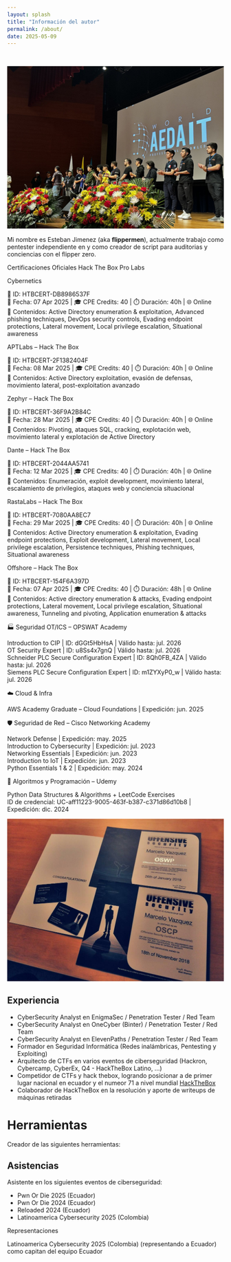 ```yaml
---
layout: splash
title: "Información del autor"
permalink: /about/
date: 2025-05-09
---
```


<br>

<p align="center">
<img src="/assets/images/about/photo-portada.jpg">
</p> 

Mi nombre es Esteban Jimenez (aka **flippermen**), actualmente trabajo como pentester independiente en y como creador de script para auditorias y conciencias con el flipper zero.

Certificaciones Oficiales
Hack The Box Pro Labs

Cybernetics  

📌 ID: HTBCERT-DB8986537F  
📅 Fecha: 07 Apr 2025 | 🎓 CPE Credits: 40 | ⏱️ Duración: 40h | 🌐 Online  
🔎 Contenidos: Active Directory enumeration & exploitation, Advanced phishing techniques, DevOps security controls, Evading endpoint protections, Lateral movement, Local privilege escalation, Situational awareness


APTLabs – Hack The Box  

📌 ID: HTBCERT-2F1382404F  
📅 Fecha: 08 Mar 2025 | 🎓 CPE Credits: 40 | ⏱️ Duración: 40h | 🌐 Online  
🔎 Contenidos: Active Directory exploitation, evasión de defensas, movimiento lateral, post-exploitation avanzado


Zephyr – Hack The Box  

📌 ID: HTBCERT-36F9A2B84C  
📅 Fecha: 28 Mar 2025 | 🎓 CPE Credits: 40 | ⏱️ Duración: 40h | 🌐 Online  
🔎 Contenidos: Pivoting, ataques SQL, cracking, explotación web, movimiento lateral y explotación de Active Directory


Dante – Hack The Box  

📌 ID: HTBCERT-2044AA5741  
📅 Fecha: 12 Mar 2025 | 🎓 CPE Credits: 40 | ⏱️ Duración: 40h | 🌐 Online  
🔎 Contenidos: Enumeración, exploit development, movimiento lateral, escalamiento de privilegios, ataques web y conciencia situacional


RastaLabs – Hack The Box  

📌 ID: HTBCERT-7080AA8EC7  
📅 Fecha: 29 Mar 2025 | 🎓 CPE Credits: 40 | ⏱️ Duración: 40h | 🌐 Online  
🔎 Contenidos: Active Directory enumeration & exploitation, Evading endpoint protections, Exploit development, Lateral movement, Local privilege escalation, Persistence techniques, Phishing techniques, Situational awareness


Offshore – Hack The Box  

📌 ID: HTBCERT-154F6A397D  
📅 Fecha: 07 Apr 2025 | 🎓 CPE Credits: 40 | ⏱️ Duración: 48h | 🌐 Online  
🔎 Contenidos: Active directory enumeration & attacks, Evading endpoint protections, Lateral movement, Local privilege escalation, Situational awareness, Tunneling and pivoting, Application enumeration & attacks



🏭 Seguridad OT/ICS – OPSWAT Academy

Introduction to CIP | ID: dGGt5HbHsA | Válido hasta: jul. 2026  
OT Security Expert | ID: u8Ss4x7gnQ | Válido hasta: jul. 2026  
Schneider PLC Secure Configuration Expert | ID: 8Qh0FB_4ZA | Válido hasta: jul. 2026  
Siemens PLC Secure Configuration Expert | ID: m1ZYXyP0_w | Válido hasta: jul. 2026

☁️ Cloud & Infra

AWS Academy Graduate – Cloud Foundations | Expedición: jun. 2025

🛡️ Seguridad de Red – Cisco Networking Academy

Network Defense | Expedición: may. 2025  
Introduction to Cybersecurity | Expedición: jul. 2023  
Networking Essentials | Expedición: jun. 2023  
Introduction to IoT | Expedición: jun. 2023  
Python Essentials 1 & 2 | Expedición: may. 2024

🧮 Algoritmos y Programación – Udemy

Python Data Structures & Algorithms + LeetCode Exercises  
ID de credencial: UC-aff11223-9005-463f-b387-c371d86d10b8 | Expedición: dic. 2024



<p align="center">
<img src="/assets/images/about/certs.jpeg">
</p>


## Experiencia
- CyberSecurity Analyst en EnigmaSec / Penetration Tester / Red Team
- CyberSecurity Analyst en OneCyber (Binter) / Penetration Tester / Red Team
- CyberSecurity Analyst en ElevenPaths / Penetration Tester / Red Team
- Formador en Seguridad Informática (Redes inalámbricas, Pentesting y Exploiting)
- Arquitecto de CTFs en varios eventos de ciberseguridad (Hackron, Cybercamp, CyberEx, Q4 - HackTheBox Latino, ...)
- Competidor de CTFs y hack thebox, logrando posicionar a de primer lugar nacional en ecuador y el numeor 71 a nivel mundial [HackTheBox](https://hackthebox.eu)
- Colaborador de HackTheBox en la resolución y aporte de writeups de máquinas retiradas

# Herramientas
Creador de las siguientes herramientas:


## Asistencias
Asistente en los siguientes eventos de ciberseguridad:

- Pwn Or Die 2025 (Ecuador)
- Pwn Or Die 2024 (Ecuador)
- Reloaded 2024  (Ecuador)
- Latinoamerica Cybersecurity 2025 (Colombia)

Representaciones

Latinoamerica Cybersecurity 2025 (Colombia) (representando a Ecuador) 
como capitan del equipo Ecuador 